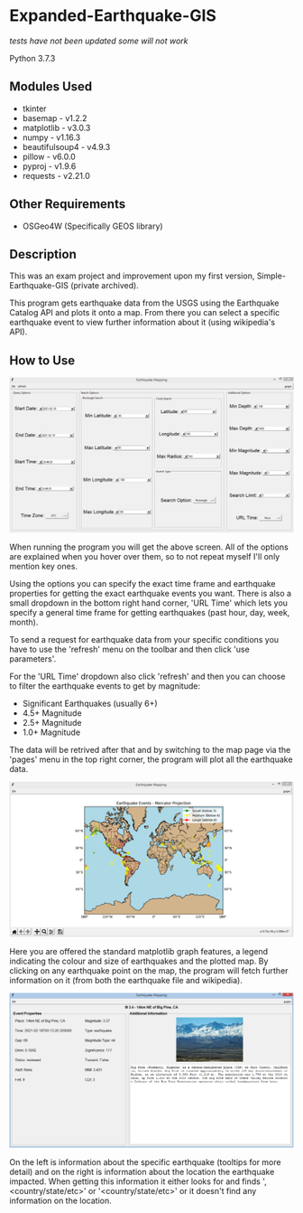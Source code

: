 # Expanded-Earthquake-GIS
*tests have not been updated some will not work*

Python 3.7.3

## Modules Used
* tkinter
* basemap - v1.2.2
* matplotlib - v3.0.3
* numpy - v1.16.3
* beautifulsoup4 - v4.9.3
* pillow - v6.0.0
* pyproj - v1.9.6
* requests - v2.21.0

## Other Requirements
* OSGeo4W (Specifically GEOS library)

## Description
This was an exam project and improvement upon my first version, Simple-Earthquake-GIS (private archived).

This program gets earthquake data from the USGS using the Earthquake Catalog API and plots it onto a map. From there you can select a specific earthquake event to view further information about it (using wikipedia's API).

## How to Use

![alt text](/imgs/img1.PNG)

When running the program you will get the above screen. All of the options are explained when you hover over them, so to not repeat myself I'll only mention key ones.

Using the options you can specify the exact time frame and earthquake properties for getting the exact earthquake events you want. There is also a small dropdown in the bottom right hand corner, 'URL Time' which lets you specify a general time frame for getting earthquakes (past hour, day, week, month).

To send a request for earthquake data from your specific conditions you have to use the 'refresh' menu on the toolbar and then click 'use parameters'.

For the 'URL Time' dropdown also click 'refresh' and then you can choose to filter the earthquake events to get by magnitude:
* Significant Earthquakes (usually 6+)
* 4.5+ Magnitude
* 2.5+ Magnitude
* 1.0+ Magnitude

The data will be retrived after that and by switching to the map page via the 'pages' menu in the top right corner, the program will plot all the earthquake data.

![alt text](/imgs/img2.PNG)

Here you are offered the standard matplotlib graph features, a legend indicating the colour and size of earthquakes and the plotted map. By clicking on any earthquake point on the map, the program will fetch further information on it (from both the earthquake file and wikipedia).

![alt text](/imgs/img3.PNG)

On the left is information about the specific earthquake (tooltips for more detail) and on the right is information about the location the earthquake impacted. When getting this information it either looks for and finds '<place name>, <country/state/etc>' or '<country/state/etc>' or it doesn't find any information on the location.
